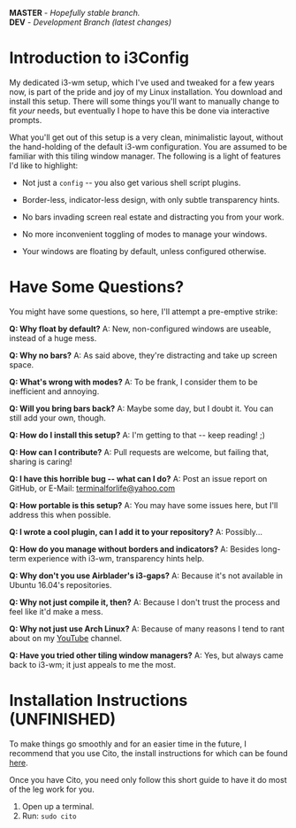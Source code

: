 **MASTER** - _Hopefully stable branch._\
**DEV** - _Development Branch (latest changes)_

# Introduction to i3Config

My dedicated i3-wm setup, which I've used and tweaked for a few years now, is part of the pride and joy of my Linux installation. You download and install this setup. There will some things you'll want to manually change to fit _your_ needs, but eventually I hope to have this be done via interactive prompts.

What you'll get out of this setup is a very clean, minimalistic layout, without the hand-holding of the default i3-wm configuration. You are assumed to be familiar with this tiling window manager. The following is a light of features I'd like to highlight:

  * Not just a `config` -- you also get various shell script plugins.

  * Border-less, indicator-less design, with only subtle transparency hints.

  * No bars invading screen real estate and distracting you from your work.

  * No more inconvenient toggling of modes to manage your windows.

  * Your windows are floating by default, unless configured otherwise.

# Have Some Questions?

You might have some questions, so here, I'll attempt a pre-emptive strike:

  **Q: Why float by default?**
  A: New, non-configured windows are useable, instead of a huge mess.

  **Q: Why no bars?**
  A: As said above, they're distracting and take up screen space.

  **Q: What's wrong with modes?**
  A: To be frank, I consider them to be inefficient and annoying.

  **Q: Will you bring bars back?**
  A: Maybe some day, but I doubt it. You can still add your own, though.

  **Q: How do I install this setup?**
  A: I'm getting to that -- keep reading! ;)

  **Q: How can I contribute?**
  A: Pull requests are welcome, but failing that, sharing is caring!

  **Q: I have this horrible bug -- what can I do?**
  A: Post an issue report on GitHub, or E-Mail: terminalforlife@yahoo.com

  **Q: How portable is this setup?**
  A: You may have some issues here, but I'll address this when possible.

  **Q: I wrote a cool plugin, can I add it to your repository?**
  A: Possibly...

  **Q: How do you manage without borders and indicators?**
  A: Besides long-term experience with i3-wm, transparency hints help.

  **Q: Why don't you use Airblader's i3-gaps?**
  A: Because it's not available in Ubuntu 16.04's repositories.

  **Q: Why not just compile it, then?**
  A: Because I don't trust the process and feel like it'd make a mess.

  **Q: Why not just use Arch Linux?**
  A: Because of many reasons I tend to rant about on my [YouTube](https://www.youtube.com/channel/UCfp-lNJy4QkIGnaEE6NtDSg) channel.

  **Q: Have you tried other tiling window managers?**
  A: Yes, but always came back to i3-wm; it just appeals to me the most.

# Installation Instructions (UNFINISHED)

To make things go smoothly and for an easier time in the future, I recommend that you use Cito, the install instructions for which can be found [here](https://github.com/terminalforlife/Extra).

Once you have Cito, you need only follow this short guide to have it do most of the leg work for you.

  1. Open up a terminal.
  2. Run: `sudo cito `
